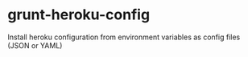 # grunt-heroku-config
Install heroku configuration from environment variables as config files (JSON or YAML)
